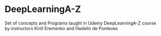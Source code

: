 # DeepLearningA-Z
Set of concepts and Programs taught in Udemy DeepLearningA-Z course by instructors Kirill Eremenko and Hadelin de Ponteves

